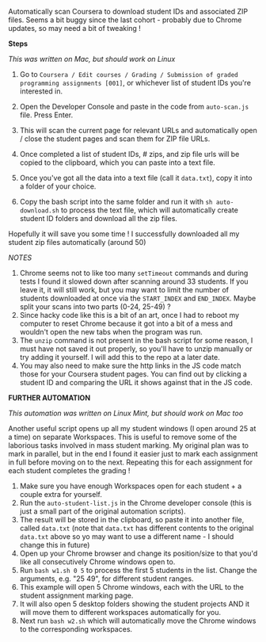 Automatically scan Coursera to download student IDs and associated ZIP files. Seems a bit buggy since 
the last cohort - probably due to Chrome updates, so may need a bit of tweaking !

**Steps**

*This was written on Mac, but should work on Linux*

1. Go to `Coursera / Edit courses / Grading / Submission of graded programming assignments [001]`, or whichever list of student IDs you're interested in.
2. Open the Developer Console and paste in the code from `auto-scan.js` file. Press Enter.
3. This will scan the current page for relevant URLs and automatically open / close the student pages and scan them for ZIP file URLs.
4. Once completed a list of student IDs, # zips, and zip file urls will be copied to the clipboard, which you can paste into a text file.

5. Once you've got all the data into a text file (call it `data.txt`), copy it into a folder of your choice.
6. Copy the bash script into the same folder and run it with `sh auto-download.sh` to process the text file, which will automatically create student ID folders and download all the zip files.

Hopefully it will save you some time ! I successfully downloaded all my student zip files automatically (around 50)

*NOTES*

1. Chrome seems not to like too many `setTimeout` commands and during tests I found it slowed down after scanning around 33 students. If you leave it, it will still work, but you may want to limit the number of students downloaded at once via the `START_INDEX` and `END_INDEX`. Maybe split your scans into two parts (0-24, 25-49) ?
2. Since hacky code like this is a bit of an art, once I had to reboot my computer to reset Chrome because it got into a bit of a mess and wouldn't open the new tabs when the program was run.
3. The `unzip` command is not present in the bash script for some reason, I must have not saved it out properly, so you'll have to unzip manually or try adding it yourself. I will add this to the repo at a later date.
4. You may also need to make sure the http links in the JS code match those for your Coursera student pages. You can find out by clicking a student ID and comparing the URL it shows against that in the JS code.

**FURTHER AUTOMATION**

*This automation was written on Linux Mint, but should work on Mac too*

Another useful script opens up all my student windows (I open around 25 at a time) on separate Workspaces. This is useful to remove some of the laborious tasks involved in mass student marking. My original plan was to mark in parallel, but in the end I found it easier just to mark each assignment in full before moving on to the next. Repeating this for each assignment for each student completes the grading !

1. Make sure you have enough Workspaces open for each student + a couple extra for yourself.
2. Run the `auto-student-list.js` in the Chrome developer console (this is just a small part of the original automation scripts).
3. The result will be stored in the clipboard, so paste it into another file, called `data.txt` (note that `data.txt` has different contents to the original `data.txt` above so yo may want to use a different name - I should change this in future)
4. Open up your Chrome browser and change its position/size to that you'd like all consecutively Chrome windows open to.
5. Run `bash w1.sh 0 5` to process the first 5 students in the list. Change the arguments, e.g. "25 49", for different student ranges.
6. This example will open 5 Chrome windows, each with the URL to the student assignment marking page.
7. It will also open 5 desktop folders showing the student projects AND it will move them to different workspaces automatically for you.
8. Next run `bash w2.sh` which will automatically move the Chrome windows to the corresponding workspaces.
